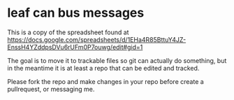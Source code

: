 # leaf can bus messages

This is a copy of the spreadsheet found at https://docs.google.com/spreadsheets/d/1EHa4R85BttuY4JZ-EnssH4YZddpsDVu6rUFm0P7ouwg/edit#gid=1



The goal is to move it to trackable files so git can actually do something, but in the meantime it is at least a repo that can be edited and tracked.

Please fork the repo and make changes in your repo before create a pullrequest, or messaging me.


